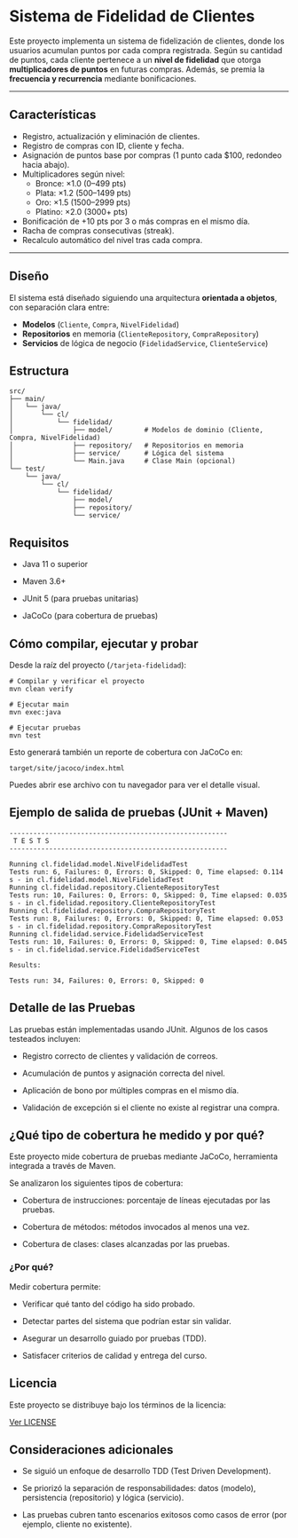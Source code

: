 # Sistema de Fidelidad de Clientes

Este proyecto implementa un sistema de fidelización de clientes, donde los usuarios acumulan puntos por cada compra registrada. Según su cantidad de puntos, cada cliente pertenece a un **nivel de fidelidad** que otorga **multiplicadores de puntos** en futuras compras. Además, se premia la **frecuencia y recurrencia** mediante bonificaciones.

---

## Características

- Registro, actualización y eliminación de clientes.
- Registro de compras con ID, cliente y fecha.
- Asignación de puntos base por compras (1 punto cada $100, redondeo hacia abajo).
- Multiplicadores según nivel:
  - Bronce: ×1.0 (0–499 pts)
  - Plata: ×1.2 (500–1499 pts)
  - Oro: ×1.5 (1500–2999 pts)
  - Platino: ×2.0 (3000+ pts)
- Bonificación de +10 pts por 3 o más compras en el mismo día.
- Racha de compras consecutivas (streak).
- Recalculo automático del nivel tras cada compra.

---

## Diseño

El sistema está diseñado siguiendo una arquitectura **orientada a objetos**, con separación clara entre:

- **Modelos** (`Cliente`, `Compra`, `NivelFidelidad`)
- **Repositorios** en memoria (`ClienteRepository`, `CompraRepository`)
- **Servicios** de lógica de negocio (`FidelidadService`, `ClienteService`)

## Estructura
```
src/
├── main/
│   └── java/
│       └── cl/
│           └── fidelidad/
│               ├── model/        # Modelos de dominio (Cliente, Compra, NivelFidelidad)
│               ├── repository/   # Repositorios en memoria
│               ├── service/      # Lógica del sistema
│               └── Main.java     # Clase Main (opcional)
└── test/
    └── java/
        └── cl/
            └── fidelidad/
                ├── model/
                ├── repository/
                └── service/
```

## Requisitos

- Java 11 o superior

- Maven 3.6+

- JUnit 5 (para pruebas unitarias)

- JaCoCo (para cobertura de pruebas)

## Cómo compilar, ejecutar y probar

Desde la raíz del proyecto (`/tarjeta-fidelidad`):

```
# Compilar y verificar el proyecto
mvn clean verify

# Ejecutar main
mvn exec:java

# Ejecutar pruebas
mvn test
```

Esto generará también un reporte de cobertura con JaCoCo en:

```
target/site/jacoco/index.html

```
Puedes abrir ese archivo con tu navegador para ver el detalle visual.

## Ejemplo de salida de pruebas (JUnit + Maven)

```
-------------------------------------------------------
 T E S T S
-------------------------------------------------------

Running cl.fidelidad.model.NivelFidelidadTest
Tests run: 6, Failures: 0, Errors: 0, Skipped: 0, Time elapsed: 0.114 s - in cl.fidelidad.model.NivelFidelidadTest
Running cl.fidelidad.repository.ClienteRepositoryTest
Tests run: 10, Failures: 0, Errors: 0, Skipped: 0, Time elapsed: 0.035 s - in cl.fidelidad.repository.ClienteRepositoryTest
Running cl.fidelidad.repository.CompraRepositoryTest
Tests run: 8, Failures: 0, Errors: 0, Skipped: 0, Time elapsed: 0.053 s - in cl.fidelidad.repository.CompraRepositoryTest
Running cl.fidelidad.service.FidelidadServiceTest
Tests run: 10, Failures: 0, Errors: 0, Skipped: 0, Time elapsed: 0.045 s - in cl.fidelidad.service.FidelidadServiceTest

Results:

Tests run: 34, Failures: 0, Errors: 0, Skipped: 0

```

## Detalle de las Pruebas
Las pruebas están implementadas usando JUnit. Algunos de los casos testeados incluyen:

- Registro correcto de clientes y validación de correos.

- Acumulación de puntos y asignación correcta del nivel.

- Aplicación de bono por múltiples compras en el mismo día.

- Validación de excepción si el cliente no existe al registrar una compra.

## ¿Qué tipo de cobertura he medido y por qué?

Este proyecto mide cobertura de pruebas mediante JaCoCo, herramienta integrada a través de Maven.

Se analizaron los siguientes tipos de cobertura:

- Cobertura de instrucciones: porcentaje de líneas ejecutadas por las pruebas.

- Cobertura de métodos: métodos invocados al menos una vez.

- Cobertura de clases: clases alcanzadas por las pruebas.

### ¿Por qué?

Medir cobertura permite:

- Verificar qué tanto del código ha sido probado.

- Detectar partes del sistema que podrían estar sin validar.

- Asegurar un desarrollo guiado por pruebas (TDD).

- Satisfacer criterios de calidad y entrega del curso.

## Licencia
Este proyecto se distribuye bajo los términos de la licencia:

[Ver LICENSE](https://github.com/Pruebas-de-Software-INF331/Tarea3/blob/master/LICENSE.txt)

## Consideraciones adicionales

- Se siguió un enfoque de desarrollo TDD (Test Driven Development).

- Se priorizó la separación de responsabilidades: datos (modelo), persistencia (repositorio) y lógica (servicio).

- Las pruebas cubren tanto escenarios exitosos como casos de error (por ejemplo, cliente no existente).

